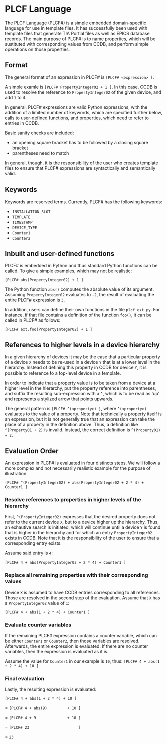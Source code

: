 # PLCF Language

The PLCF Language (PLCF#) is a simple embedded domain-specific language for use in template files. It has successfully been used with template files that generate TIA Portial files as well as EPICS database records. The main purpose of PLCF# is to name properties, which will be sustituted with corresponding values from CCDB, and perform simple operations on those properties.


## Format

The general format of an expression in PLCF# is `[PLCF# <expression> ]`.

A simple examle is `[PLCF# PropertyInteger02 + 1 ]`. In this case, CCDB is used to resolve the reference to `PropertyInteger02` of the given device, and add `1` to it.

In general, PLCF# expressions are valid Python expressions, with the addition of a limited number of keywords, which are specified further below, calls to user-defined functions, and properties, which need to refer to entries in CCDB.

Basic sanity checks are included:

 - an opening square bracket has to be followed by a closing square bracket
 - parentheses need to match

In general, though, it is the responsibility of the user who creates template files to ensure that PLCF# expressions are syntactically and semantically valid.


## Keywords

Keywords are reserved terms. Currently, PLCF# has the following keywords:

- `INSTALLATION_SLOT`
- `TEMPLATE`
- `TIMESTAMP`
- `DEVICE_TYPE`
- `Counter1`
- `Counter2`


## Inbuilt and user-defined functions

PLCF# is embedded in Python and thus standard Python functions can be called. To give a simple examples, which may not be realistic:

`[PLCF# abs(PropertyInteger02) + 1 ]`

The Python function `abs()` computes the absolute value of its argument. Assuming `PropertyInteger02` evaluates to `-2`, the result of evaluating the entire PLCF# expression is `3`.

In addition, users can define their own functions in the file `plcf_ext.py`. For instance, if that file contains a definition of the function `foo()`, it can be called in PLCF# as follows:

`[PLCF# ext.foo(PropertyInteger02) + 1 ]`



## References to higher levels in a device hierarchy

In a given hierarchy of devices it may be the case that a particular property of a device `X` needs to be re-used in a device `Y` that is at a lower level in the hierarchy. Instead of defining this property in CCDB for device `Y`, it is possible to reference to a top-level device in a template.

In order to indicate that a property value is to be taken from a device at a higher level in the hierarchy, put the property reference into parentheses, and suffix the resulting sub-expression with a `^`, which is to be read as 'up' and represents a stylized arrow that points upwards.

The general pattern is `[PLCF# ^(<property>) ]`, where `^(<property>)` evaluates to the value of a property. Note that technically a property itself is an expression, but it is not generally true that an expression can take the place of a property in the definition above. Thus, a definition like `^(Property01 + 2)` is invalid. Instead, the correct definition is `^(Property01) + 2`.


## Evaluation Order

An expression in PLCF# is evaluated in four distincts steps. We will follow a more complex and not necessarily realistic example for the purpose of illustration:

`[PLCF# ^(PropertyInteger02) + abs(PropertyInteger02 + 2 * 4) + Counter1 ]`


### Resolve references to properties in higher levels of the hierarchy

First, `^(PropertyInteger02)` expresses that the desired property does not refer to the current device `X`, but to a device higher up the hierarchy. Thus, an exhautive search is initiated, which will continue until a device `Y` is found that is higher in the hierarchy and for which an entry `PropertyInteger02` exists in CCDB. Note that it is the responsibility of the user to ensure that a corresponding entry exists.

Assume said entry is `4`:

`[PLCF# 4 + abs(PropertyInteger02 + 2 * 4) + Counter1 ]`



### Replace all remaining properties with their corresponding values

Device `X` is assumed to have CCDB entries corresponding to all references. Those are resolved in the second step of the evaluation. Assume that `X` has a `PropertyInteger02` value of `1`:

`[PLCF# 4 + abs(1 + 2 * 4) + Counter1 ]`



### Evaluate counter variables

If the remaining PLCF# expression contains a counter variable, which can be either `Counter1` or `Counter2`, then those variables are resolved. Afterwards, the entire expression is evaluated. If there are no counter variables, then the expression is evaluated as it is.

Assume the value for `Counter1` in our example is `10`, thus:
`[PLCF# 4 + abs(1 + 2 * 4) + 10 ]`


### Final evaluation

Lastly, the resulting expression is evaluated:

  `[PLCF# 4 + abs(1 + 2 * 4) + 10 ]`
  
= `[PLCF# 4 + abs(9)         + 10 ]`

= `[PLCF# 4 + 9              + 10 ]`

= `[PLCF# 23                      ]`

= `23`
